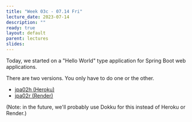 ```yaml
---
title: "Week 03c - 07.14 Fri"
lecture_date: 2023-07-14
description: ""
ready: true
layout: default
parent: lectures
slides: 
---
```


Today, we started on a "Hello World" type application for Spring Boot web applications.

There are two versions.  You only have to do one or the other.
* [jpa02h (Heroku)](https://ucsb-cs156.github.io/m23/lab/jpa02h.html)
* [jpa02r (Render)](https://ucsb-cs156.github.io/m23/lab/jpa02r.html)

(Note: in the future, we'll probably use Dokku for this instead of Heroku or Render.)
